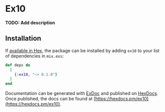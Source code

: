 # Ex10

**TODO: Add description**

## Installation

If [available in Hex](https://hex.pm/docs/publish), the package can be installed
by adding `ex10` to your list of dependencies in `mix.exs`:

```elixir
def deps do
  [
    {:ex10, "~> 0.1.0"}
  ]
end
```

Documentation can be generated with [ExDoc](https://github.com/elixir-lang/ex_doc)
and published on [HexDocs](https://hexdocs.pm). Once published, the docs can
be found at [https://hexdocs.pm/ex10](https://hexdocs.pm/ex10).

